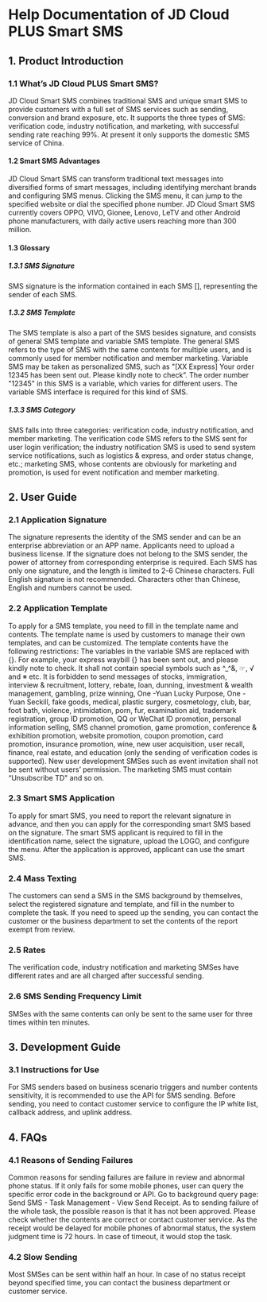 # Help Documentation of JD Cloud PLUS Smart SMS

## 1.	Product Introduction
### 1.1 What’s JD Cloud PLUS Smart SMS?  
JD Cloud Smart SMS combines traditional SMS and unique smart SMS to provide customers with a full set of SMS services such as sending, conversion and brand exposure, etc. It supports the three types of SMS: verification code, industry notification, and marketing, with successful sending rate reaching 99%. At present it only supports the domestic SMS service of China.
#### 1.2 Smart SMS Advantages
JD Cloud Smart SMS can transform traditional text messages into diversified forms of smart messages, including identifying merchant brands and configuring SMS menus. Clicking the SMS menu, it can jump to the specified website or dial the specified phone number. JD Cloud Smart SMS currently covers OPPO, VIVO, Gionee, Lenovo, LeTV and other Android phone manufacturers, with daily active users reaching more than 300 million.
#### 1.3 Glossary
##### 1.3.1 SMS Signature
SMS signature is the information contained in each SMS [], representing the sender of each SMS.
##### 1.3.2 SMS Template
The SMS template is also a part of the SMS besides signature, and consists of general SMS template and variable SMS template. The general SMS refers to the type of SMS with the same contents for multiple users, and is commonly used for member notification and member marketing. Variable SMS may be taken as personalized SMS, such as "[XX Express] Your order 12345 has been sent out. Please kindly note to check”. The order number "12345" in this SMS is a variable, which varies for different users. The variable SMS interface is required for this kind of SMS.
##### 1.3.3 SMS Category
SMS falls into three categories: verification code, industry notification, and member marketing. The verification code SMS refers to the SMS sent for user login verification; the industry notification SMS is used to send system service notifications, such as logistics & express, and order status change, etc.; marketing SMS, whose contents are obviously for marketing and promotion, is used for event notification and member marketing.
## 2.	 User Guide
### 2.1 Application Signature
The signature represents the identity of the SMS sender and can be an enterprise abbreviation or an APP name. Applicants need to upload a business license. If the signature does not belong to the SMS sender, the power of attorney from corresponding enterprise is required. Each SMS has only one signature, and the length is limited to 2-6 Chinese characters. Full English signature is not recommended. Characters other than Chinese, English and numbers cannot be used.
### 2.2 Application Template
To apply for a SMS template, you need to fill in the template name and contents. The template name is used by customers to manage their own templates, and can be customized. The template contents have the following restrictions:
The variables in the variable SMS are replaced with {}. For example, your express waybill {} has been sent out, and please kindly note to check.
It shall not contain special symbols such as ^_^&, ☞, √ and ※ etc.
It is forbidden to send messages of stocks, immigration, interview & recruitment, lottery, rebate, loan, dunning, investment & wealth management, gambling, prize winning, One -Yuan Lucky Purpose, One -Yuan Seckill, fake goods, medical, plastic surgery, cosmetology, club, bar, foot bath, violence, intimidation, porn, fur, examination aid, trademark registration, group ID promotion, QQ or WeChat ID promotion, personal information selling, SMS channel promotion, game promotion, conference & exhibition promotion, website promotion, coupon promotion, card promotion, insurance promotion, wine, new user acquisition, user recall, finance, real estate, and education (only the sending of verification codes is supported).
New user development SMSes such as event invitation shall not be sent without users’ permission.
The marketing SMS must contain “Unsubscribe TD" and so on.
### 2.3 Smart SMS Application
To apply for smart SMS, you need to report the relevant signature in advance, and then you can apply for the corresponding smart SMS based on the signature. The smart SMS applicant is required to fill in the identification name, select the signature, upload the LOGO, and configure the menu. After the application is approved, applicant can use the smart SMS.
### 2.4 Mass Texting
The customers can send a SMS in the SMS background by themselves, select the registered signature and template, and fill in the number to complete the task. If you need to speed up the sending, you can contact the customer or the business department to set the contents of the report exempt from review.
### 2.5 Rates
The verification code, industry notification and marketing SMSes have different rates and are all charged after successful sending.
### 2.6 SMS Sending Frequency Limit
SMSes with the same contents can only be sent to the same user for three times within ten minutes.
## 3.	 Development Guide
### 3.1 Instructions for Use
For SMS senders based on business scenario triggers and number contents sensitivity, it is recommended to use the API for SMS sending. Before sending, you need to contact customer service to configure the IP white list, callback address, and uplink address.
## 4.	 FAQs
### 4.1 Reasons of Sending Failures
Common reasons for sending failures are failure in review and abnormal phone status.
If it only fails for some mobile phones, user can query the specific error code in the background or API. Go to background query page: Send SMS - Task Management - View Send Receipt.
As to sending failure of the whole task, the possible reason is that it has not been approved. Please check whether the contents are correct or contact customer service.
As the receipt would be delayed for mobile phones of abnormal status, the system judgment time is 72 hours. In case of timeout, it would stop the task.
### 4.2 Slow Sending
Most SMSes can be sent within half an hour. In case of no status receipt beyond specified time, you can contact the business department or customer service.
